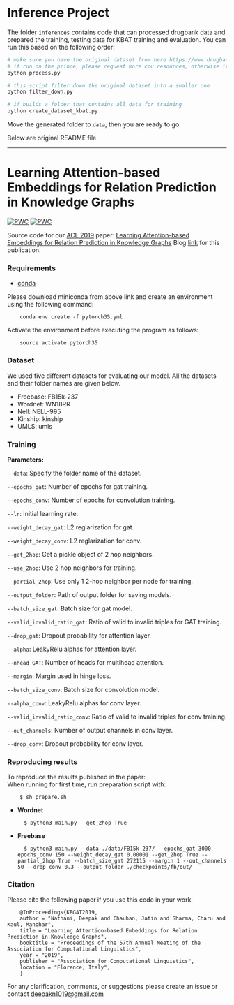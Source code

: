 # Inference Project 
The folder `inferences` contains code that can processed drugbank data and prepared the training, testing data for KBAT training and evaluation. You can run this based on the following order:
```python
# make sure you have the original dataset from here https://www.drugbank.ca/releases/latest
# if run on the prince, please request more cpu resources, otherwise it has a memory issue
python process.py

# this script filter down the original dataset into a smaller one
python filter_down.py

# if builds a folder that contains all data for training
python create_dataset_kbat.py
```
Move the generated folder to `data`,  then you are ready to go.


Below are original README file.

---
# Learning Attention-based Embeddings for Relation Prediction in Knowledge Graphs
[![PWC](https://img.shields.io/endpoint.svg?url=https://paperswithcode.com/badge/learning-attention-based-embeddings-for-1/knowledge-graph-completion-on-fb15k-237)](https://paperswithcode.com/sota/knowledge-graph-completion-on-fb15k-237?p=learning-attention-based-embeddings-for-1)
[![PWC](https://img.shields.io/endpoint.svg?url=https://paperswithcode.com/badge/learning-attention-based-embeddings-for-1/knowledge-graph-completion-on-wn18rr)](https://paperswithcode.com/sota/knowledge-graph-completion-on-wn18rr?p=learning-attention-based-embeddings-for-1)

Source code for our [ACL 2019](http://www.acl2019.org/EN/index.xhtml) paper: [Learning Attention-based Embeddings for Relation Prediction in Knowledge Graphs](https://arxiv.org/abs/1906.01195)
Blog [link](https://deepakn97.github.io/blog/2019/Knowledge-Base-Relation-Prediction/) for this publication.

### Requirements
- [conda](https://repo.anaconda.com/miniconda/Miniconda3-latest-Linux-x86_64.sh)

Please download miniconda from above link and create an environment using the following command:

        conda env create -f pytorch35.yml

Activate the environment before executing the program as follows:

        source activate pytorch35
### Dataset
We used five different datasets for evaluating our model. All the datasets and their folder names are given below.
- Freebase: FB15k-237
- Wordnet: WN18RR
- Nell: NELL-995
- Kinship: kinship
- UMLS: umls

### Training

**Parameters:**

`--data`: Specify the folder name of the dataset.

`--epochs_gat`: Number of epochs for gat training.

`--epochs_conv`: Number of epochs for convolution training.

`--lr`: Initial learning rate.

`--weight_decay_gat`: L2 reglarization for gat.

`--weight_decay_conv`: L2 reglarization for conv.

`--get_2hop`: Get a pickle object of 2 hop neighbors.

`--use_2hop`: Use 2 hop neighbors for training.  

`--partial_2hop`: Use only 1 2-hop neighbor per node for training.

`--output_folder`: Path of output folder for saving models.

`--batch_size_gat`: Batch size for gat model.

`--valid_invalid_ratio_gat`: Ratio of valid to invalid triples for GAT training.

`--drop_gat`: Dropout probability for attention layer.

`--alpha`: LeakyRelu alphas for attention layer.

`--nhead_GAT`: Number of heads for multihead attention.

`--margin`: Margin used in hinge loss.

`--batch_size_conv`: Batch size for convolution model.

`--alpha_conv`: LeakyRelu alphas for conv layer.

`--valid_invalid_ratio_conv`: Ratio of valid to invalid triples for conv training.

`--out_channels`: Number of output channels in conv layer.

`--drop_conv`: Dropout probability for conv layer.

### Reproducing results

To reproduce the results published in the paper:      
When running for first time, run preparation script with:

        $ sh prepare.sh

* **Wordnet**

        $ python3 main.py --get_2hop True

* **Freebase**

        $ python3 main.py --data ./data/FB15k-237/ --epochs_gat 3000 --epochs_conv 150 --weight_decay_gat 0.00001 --get_2hop True --partial_2hop True --batch_size_gat 272115 --margin 1 --out_channels 50 --drop_conv 0.3 --output_folder ./checkpoints/fb/out/

### Citation
Please cite the following paper if you use this code in your work.

        @InProceedings{KBGAT2019,
        author = "Nathani, Deepak and Chauhan, Jatin and Sharma, Charu and Kaul, Manohar",
        title = "Learning Attention-based Embeddings for Relation Prediction in Knowledge Graphs",
        booktitle = "Proceedings of the 57th Annual Meeting of the Association for Computational Linguistics",
        year = "2019",
        publisher = "Association for Computational Linguistics",
        location = "Florence, Italy",
        }

For any clarification, comments, or suggestions please create an issue or contact deepakn1019@gmail.com
